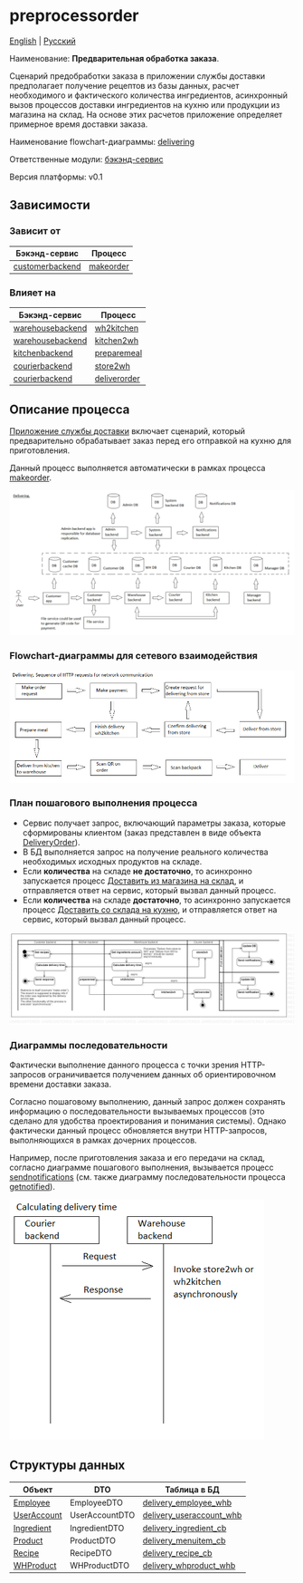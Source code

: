 # preprocessorder

[English](preprocessorder.md) | [Русский](preprocessorder.ru.md)

Наименование: **Предварительная обработка заказа**.

Сценарий предобработки заказа в приложении службы доставки предполагает получение рецептов из базы данных, расчет необходимого и фактического количества ингредиентов, асинхронный вызов процессов доставки ингредиентов на кухню или продукции из магазина на склад.
На основе этих расчетов приложение определяет примерное время доставки заказа.

Наименование flowchart-диаграммы: [delivering](../../flowchartnames/delivering.ru.md)

Ответственные модули: [бэкэнд-сервис](../../backend/customerbackend.md)

Версия платформы: v0.1

## Зависимости

### Зависит от

| Бэкэнд-сервис | Процесс |
| --- | ---- |
| [customerbackend](../../backend/customerbackend.ru.md) | [makeorder](../delivering/makeorder.ru.md) |

### Влияет на

| Бэкэнд-сервис | Процесс |
| --- | ---- |
| [warehousebackend](../../backend/warehousebackend.ru.md) | [wh2kitchen](../warehouse/wh2kitchen.ru.md) |
| [warehousebackend](../../backend/warehousebackend.ru.md) | [kitchen2wh](../warehouse/kitchen2wh.ru.md) |
| [kitchenbackend](../../backend/kitchenbackend.ru.md) | [preparemeal](../kitchen/preparemeal.ru.md) |
| [courierbackend](../../backend/courierbackend.ru.md) | [store2wh](../delivering/store2wh.ru.md) |
| [courierbackend](../../backend/courierbackend.ru.md) | [deliverorder](../delivering/deliverorder.ru.md) |

## Описание процесса

[Приложение службы доставки](../../../README.ru.md) включает сценарий, который предварительно обрабатывает заказ перед его отправкой на кухню для приготовления.

Данный процесс выполняется автоматически в рамках процесса [makeorder](../delivering/makeorder.ru.md).

![delivering_overall](../../img/flowchartnames/delivering_overall.png)

### Flowchart-диаграммы для сетевого взаимодействия

![overall.delivering](../../img/flowcharts/overall.delivering.png)

### План пошагового выполнения процесса

- Сервис получает запрос, включающий параметры заказа, которые сформированы клиентом (заказ представлен в виде объекта [DeliveryOrder](https://github.com/alexeysp11/workflow-lib/blob/main/src/Models/Business/BusinessDocuments/DeliveryOrder.cs)).
- В БД выполняется запрос на получение реального количества необходимых исходных продуктов на складе.
- Если **количества** на складе **не достаточно**, то асинхронно запускается процесс [Доставить из магазина на склад](../delivering/store2wh.ru.md), и отправляется ответ на сервис, который вызвал данный процесс.
- Если **количества** на складе **достаточно**, то асинхронно запускается процесс [Доставить со склада на кухню](../warehouse/wh2kitchen.ru.md), и отправляется ответ на сервис, который вызвал данный процесс.

![customer.preprocessorder](../../img/activitydiagrams/customer.preprocessorder.png)

### Диаграммы последовательности

Фактически выполнение данного процесса с точки зрения HTTP-запросов ограничивается получением данных об ориентировочном времени доставки заказа. 

Согласно пошаговому выполнению, данный запрос должен сохранять информацию о последовательности вызываемых процессов (это сделано для удобства проектирования и понимания системы). 
Однако фактически данный процесс обновляется внутри HTTP-запросов, выполняющихся в рамках дочерних процессов.

Например, после приготовления заказа и его передачи на склад, согласно диаграмме пошагового выполнения, вызывается процесс [sendnotifications](../notificationsbackend/sendnotifications.ru.md) (см. также диаграмму последовательности процесса [getnotified](../notificationsbackend/getnotified.ru.md)).

![customer.preprocessorder](../../img/sequencediagram/customer.preprocessorder.png)

## Структуры данных

| Объект | DTO | Таблица в БД |
| --- | ---- | --- |
| [Employee](https://github.com/alexeysp11/workflow-lib/blob/main/src/Models/Business/InformationSystem/Employee.cs) | EmployeeDTO | [delivery_employee_whb](../../dbtables/warehouse/delivery_employee_whb.md) |
| [UserAccount](https://github.com/alexeysp11/workflow-lib/blob/main/src/Models/Business/InformationSystem/UserAccount.cs) | UserAccountDTO | [delivery_useraccount_whb](../../dbtables/warehouse/delivery_useraccount_whb.md) |
| [Ingredient](https://github.com/alexeysp11/workflow-lib/blob/main/src/Models/Business/Products/Ingredient.cs) | IngredientDTO | [delivery_ingredient_cb](../../dbtables/customer/delivery_ingredient_cb.md) |
| [Product](https://github.com/alexeysp11/workflow-lib/blob/main/src/Models/Business/Products/Product.cs) | ProductDTO | [delivery_menuitem_cb](../../dbtables/customer/delivery_menuitem_cb.md) |
| [Recipe](https://github.com/alexeysp11/workflow-lib/blob/main/src/Models/Business/Products/Recipe.cs) | RecipeDTO | [delivery_recipe_cb](../../dbtables/customer/delivery_recipe_cb.md) |
| [WHProduct](https://github.com/alexeysp11/workflow-lib/blob/main/src/Models/Business/Products/WHProduct.cs) | WHProductDTO | [delivery_whproduct_whb](../../dbtables/warehouse/delivery_whproduct_whb.md) |
